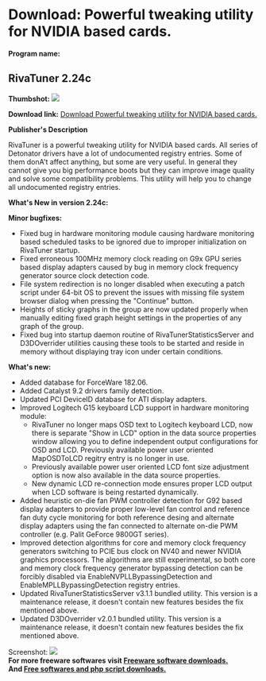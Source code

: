 # Download: Powerful tweaking utility for NVIDIA based cards.

**Program name:**

## RivaTuner 2.24c

  
**Thumbshot:** ![](http://www.freewarefiles.com/screenshot/rivatuner_md.gif)   
  
**Download link:** [Download Powerful tweaking utility for NVIDIA based cards.](http://freesoftwares.boysofts.com/RivaTuner_program_13538.html)  
  


**Publisher's Description**  
  


RivaTuner is a powerful tweaking utility for NVIDIA based cards. All series of Detonator drivers have a lot of undocumented registry entries. Some of them donA't affect anything, but some are very useful. In general they cannot give you big performance boots but they can improve image quality and solve some compatibility problems. This utility will help you to change all undocumented registry entries. 

**What's New in version 2.24c:**

**Minor bugfixes:**

  * Fixed bug in hardware monitoring module causing hardware monitoring based scheduled tasks to be ignored due to improper initialization on RivaTuner startup. 
  * Fixed erroneous 100MHz memory clock reading on G9x GPU series based display adapters caused by bug in memory clock frequency generator source clock detection code. 
  * File system redirection is no longer disabled when executing a patch script under 64-bit OS to prevent the issues with missing file system browser dialog when pressing the "Continue" button. 
  * Heights of sticky graphs in the group are now updated properly when manually editing fixed graph height settings in the properties of any graph of the group. 
  * Fixed bug into startup daemon routine of RivaTunerStatisticsServer and D3DOverrider utilities causing these tools to be started and reside in memory without displaying tray icon under certain conditions. 

**What's new:**

  * Added database for ForceWare 182.06. 
  * Added Catalyst 9.2 drivers family detection. 
  * Updated PCI DeviceID database for ATI display adapters. 
  * Improved Logitech G15 keyboard LCD support in hardware monitoring module: 
    * RivaTuner no longer maps OSD text to Logitech keyboard LCD, now there is separate "Show in LCD" option in the data source properties window allowing you to define independent output configurations for OSD and LCD. Previously available power user oriented MapOSDToLCD regitry entry is no longer in use. 
    * Previously available power user oriented LCD font size adjustment option is now also available in the data source properties. 
    * New dynamic LCD re-connection mode ensures proper LCD output when LCD software is being restarted dynamically. 
  * Added heuristic on-die fan PWM controller detection for G92 based display adapters to provide proper low-level fan control and reference fan duty cycle monitoring for both reference desing and alternate display adapters using the fan connected to alternate on-die PWM controller (e.g. Palit GeForce 9800GT series). 
  * Improved detection algorithms for core and memory clock frequency generators switching to PCIE bus clock on NV40 and newer NVIDIA graphics processors. The algorithms are still experimental, so both core and memory clock frequency generator bypassing detection can be forcibly disabled via EnableNVPLLBypassingDetection and EnableMPLLBypassingDetection registry entries. 
  * Updated RivaTunerStatisticsServer v3.1.1 bundled utility. This version is a maintenance release, it doesn't contain new features besides the fix mentioned above. 
  * Updated D3DOverrider v2.0.1 bundled utility. This version is a maintenance release, it doesn't contain new features besides the fix mentioned above. 

  
  
Screenshot: ![](http://www.freewarefiles.com/screenshot/rivatuner.gif)   
**For more freeware softwares visit [Freeware software downloads.](http://freesoftwares.boysofts.com/)**   
**And [Free softwares and php script downloads.](http://www.boysofts.com/)**
